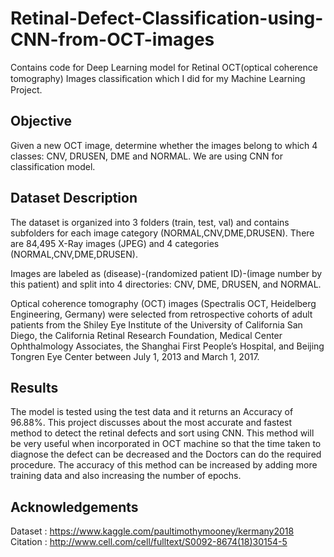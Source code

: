 # Retinal-Defect-Classification-using-CNN-from-OCT-images
Contains code for Deep Learning model for Retinal OCT(optical coherence tomography) Images classiﬁcation which I did for my Machine Learning Project.

<h2> Objective </h2>

Given a new OCT image, determine whether the images belong to which 4 classes: CNV, DRUSEN, DME and NORMAL. We are using CNN for classification model.

<h2> Dataset Description </h2>

The dataset is organized into 3 folders (train, test, val) and contains subfolders for each image category (NORMAL,CNV,DME,DRUSEN). There are 84,495 X-Ray images (JPEG) and 4 categories (NORMAL,CNV,DME,DRUSEN).

Images are labeled as (disease)-(randomized patient ID)-(image number by this patient) and split into 4 directories: CNV, DME, DRUSEN, and NORMAL.

Optical coherence tomography (OCT) images (Spectralis OCT, Heidelberg Engineering, Germany) were selected from retrospective cohorts of adult patients from the Shiley Eye Institute of the University of California San Diego, the California Retinal Research Foundation, Medical Center Ophthalmology Associates, the Shanghai First People’s Hospital, and Beijing Tongren Eye Center between July 1, 2013 and March 1, 2017.


<h2> Results </h2>

The model is tested using the test data and it returns an Accuracy of 96.88%. This project discusses about the most accurate and fastest method to detect the retinal defects and sort using CNN. This method will be very useful when incorporated in OCT machine so that the time taken to diagnose the defect can be decreased and the Doctors can do the required procedure. The accuracy of this method can be increased by adding more training data and also increasing the number of epochs.

<h2> Acknowledgements </h2>

Dataset : https://www.kaggle.com/paultimothymooney/kermany2018 <br>
Citation : http://www.cell.com/cell/fulltext/S0092-8674(18)30154-5
